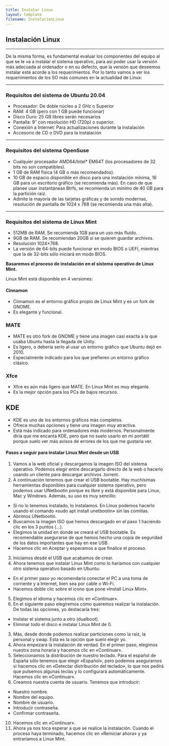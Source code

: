 ```yaml
---
title: Instalar Linux
layout: template
filename: InstalacionLinux
--- 
```


## Instalación Linux 
***
De la misma forma, es fundamental evaluar los componentes del equipo al que se le va a instalar el sistema operativo, para así poder usar la versión más adecuada al ordenador o en su defecto, que la versión que deseemos instalar esté acorde a los requerimientos.
Por lo tanto vamos a ver los requerimientos de los SO más comunes en la actualidad de Linux:

***
### Requisitos del sistema de Ubuntu 20.04 
-	Procesador: De doble núcleo a 2 GHz o Superior
-	RAM: 4 GB (pero con 1 GB puede funcionar)
-	Disco Duro: 25 GB libres serán necesarios
-	Pantalla: 9″ con resolución HD (720p) o superior.
-	Conexión a Internet: Para actualizaciones durante la instalación
-	Accesorio de CD o DVD para la instalación

***
### Requisitos del sistema OpenSuse
- Cualquier procesador AMD64/Intel* EM64T (los procesadores de 32 bits no son compatibles).
- 1 GB de RAM física (4 GB o más recomendados).
- 10 GB de espacio disponible en disco para una instalación mínima, 16 GB para un escritorio gráfico (se recomienda más). En caso de que planee usar instantáneas Btrfs, se recomienda un mínimo de 40 GB para la partición raíz.
- Admite la mayoría de las tarjetas gráficas y de sonido modernas, resolución de pantalla de 1024 x 768 (se recomienda una más alta).

***
### Requisitos del sistema de Linux Mint
-	512MB de RAM. Se recomienda 1GB para un uso más fluido.
-	9GB de RAM. Se recomiendan 20GB si se quieren guardar archivos.
-	Resolución 1024×768.
-	La versión de 64-bits puede funcionar en modo BIOS o UEFI, mientras que la de 32-bits sólo iniciará en modo BIOS.

**Basaremos el proceso de instalación en el sistema operativo de Linux Mint.**

Linux Mint está disponible en 4 versiones:

#### Cinnamon
- Cinnamon es el entorno gráfico propio de Linux Mint y es un fork de GNOME.
-	Es elegante y funcional.

### MATE
-	MATE es otro fork de GNOME y tiene una imagen casi exacta a la que usaba Ubuntu hasta la llegada de Unity.
-	Es ligero, o debería serlo al usar un entorno gráfico que Ubuntu dejó en 2010.
-	Especialmente indicado para los que prefieren un entorno gráfico clásico.

### Xfce
-	Xfce es aún más ligero que MATE. En Linux Mint es muy elegante.
-	Es la mejor opción para los PCs de bajos recursos.

## KDE
-	KDE es uno de los entornos gráficos más completos.
-	Ofrece muchas opciones y tiene una imagen muy atractiva.
-	Está más indicado para ordenadores más modernos. Personalmente diría que me encanta KDE, pero que no suelo usarlo en mi portátil porque suelo ver más avisos de errores de los que me gustaría ver.

#### Pasos a seguir para instalar Linux Mint desde un USB
1.	Vamos a la web oficial y descargamos la imagen ISO del sistema operativo. Podemos elegir entre descargarlo directo de la web o hacerlo usando un cliente para descargar archivos .torrent. 
2.	A continuación tenemos que crear el USB bootable. Hay muchísimas herramientas disponibles para cualquier sistema operativo, pero podemos usar UNetbootin porque es libre y está disponible para Linux, Mac y Windows. Además, su uso es muy sencillo:
+	Si no lo tenemos instalado, lo instalamos. En Linux podemos hacerlo usando el comando «sudo apt install unetbootin» sin las comillas.
+	Abrimos UNetbootin.
+	Buscamos la imagen ISO que hemos descargado en el paso 1 haciendo clic en los 3 puntos (…).
+	Elegimos la unidad en donde se creará el USB bootable. Es recomendable asegurarse de que hemos hecho una copia de seguridad de los datos importantes que hay en ese USB.
+	Hacemos clic en Aceptar y esperamos a que finalice el proceso.
3.	Iniciamos desde el USB que acabamos de crear.
4.	Ahora tenemos que instalar Linux Mint como lo haríamos con cualquier otro sistema operativo basado en Ubuntu:
+	En el primer paso yo recomendaría conectar el PC a una toma de corriente y a Internet, bien sea por cable o Wi-Fi.
+	Hacemos doble clic sobre el icono que pone «Install Linux Mint».
5.	Elegimos el idioma y hacemos clic en «Continuar».
6.	En el siguiente paso elegiremos cómo queremos realizar la instalación. De todas las opciones, yo destacaría tres:
+	Instalar el sistema junto a otro (dualboot).
+	Eliminar todo el disco e instalar Linux Mint de 0.
3.	Más, desde donde podemos realizar particiones como la raíz, la personal y swap. Esta es la opción que suelo elegir yo.
7.	Ahora empezará la instalación de verdad. En el primer paso, elegimos nuestra zona horaria y hacemos clic en «Continuar».
8.	Seleccionamos la distribución de nuestro teclado. Para el español de España sólo tenemos que elegir «Español», pero podemos asegurarnos si hacemos clic en «Detectar distribución del teclado», lo que nos pedirá que pulsemos algunas teclas y lo configurará automáticamente. Hacemos clic en «Continuar».
9.	Creamos nuestra cuenta de usuario. Tenemos que introducir:
+	Nuestro nombre.
+	Nombre del equipo.
+	Nombre de usuario.
+	Introducir contraseña.
+	Confirmar contraseña.
10.	Hacemos clic en «Continuar».
11.	Ahora ya nos toca esperar a que se realice la instalación. Cuando el proceso haya terminado, hacemos clic en «Reiniciar ahora» y ya entraríamos a Linux Mint.



